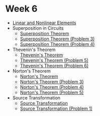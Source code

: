 # Week 6

- [Linear and Nonlinear Elements](https://www.youtube.com/watch?v=S1IWuKFdhDs&list=PLBlnK6fEyqRgLR-hMp7wem-bdVN1iEhsh&index=71)
- Superposition in Circuits
    - [Superposition Theorem](https://www.youtube.com/watch?v=ZJ8zD8m-B1Q&list=PLBlnK6fEyqRgLR-hMp7wem-bdVN1iEhsh&index=170)
    - [Superposition Theorem (Problem 3)](https://www.youtube.com/watch?v=hdOqRZ9Ymvc&list=PLBlnK6fEyqRgLR-hMp7wem-bdVN1iEhsh&index=172)
    - [Superposition Theorem (Problem 4)](https://www.youtube.com/watch?v=ByamxJRsUSk&list=PLBlnK6fEyqRgLR-hMp7wem-bdVN1iEhsh&index=173)
- Thevenin's Theorem
    - [Thevenin's Theorem](https://www.youtube.com/watch?v=veAFVTIpKyM&list=PLBlnK6fEyqRgLR-hMp7wem-bdVN1iEhsh&index=174)
    - [Thevenin's Theorem (Problem 5)](https://www.youtube.com/watch?v=mHcPgVGuYMo&list=PLBlnK6fEyqRgLR-hMp7wem-bdVN1iEhsh&index=179)
    - [Thevenin's Theorem (Problem 6)](https://www.youtube.com/watch?v=nIrFoulGOeY&list=PLBlnK6fEyqRgLR-hMp7wem-bdVN1iEhsh&index=180)
- Norton's Theorem
    - [Norton's Theorem](https://www.youtube.com/watch?v=RkSN_JxBGt0&list=PLBlnK6fEyqRgLR-hMp7wem-bdVN1iEhsh&index=181)
    - [Norton's Theorem (Problem 3)](https://www.youtube.com/watch?v=1tS8PUy8_W8&list=PLBlnK6fEyqRgLR-hMp7wem-bdVN1iEhsh&index=187)
    - [Norton's Theorem (Problem 4)](https://www.youtube.com/watch?v=NzDkCvth_9M&list=PLBlnK6fEyqRgLR-hMp7wem-bdVN1iEhsh&index=188)
    - [Norton's Theorem (Problem 5)](https://www.youtube.com/watch?v=XzVO19UaBzA&list=PLBlnK6fEyqRgLR-hMp7wem-bdVN1iEhsh&index=189)
- Source Transformation
    - [Source Transformation](https://www.youtube.com/watch?v=p_c-RfLEMfc&list=PLBlnK6fEyqRgLR-hMp7wem-bdVN1iEhsh&index=182)
    - [Source Transformation (Problem 1)](https://www.youtube.com/watch?v=ClLtejp5aJo&list=PLBlnK6fEyqRgLR-hMp7wem-bdVN1iEhsh&index=183)
